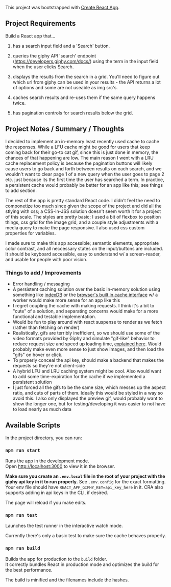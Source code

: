 This project was bootstrapped with [Create React App](https://github.com/facebook/create-react-app).

## Project Requirements

Build a React app that...

1. has a search input field and a 'Search' button.

2. queries the giphy API 'search' endpoint (https://developers.giphy.com/docs/) using the term in the input field when the user clicks Search.

3. displays the results from the search in a grid. You'll need to figure out which url from giphy can be used in your results - the API returns a lot of options and some are not useable as img src's.

4. caches search results and re-uses them if the same query happens twice.

5. has pagination controls for search results below the grid.

## Project Notes / Summary / Thoughts

I decided to implement an in-memory least recently used cache to cache the responses. While a LFU cache might be good for users that keep coming back for their go-to cat gif, since this is just done in memory, the chances of that happening are low. The main reason I went with a LRU cache replacement policy is because the pagination buttons will likely cause users to go back and forth between results on each search, and we wouldn't want to clear page 1 of a new query when the user goes to page 2 etc. just because its the first time the user has searched a term. In practice, a persistent cache would probably be better for an app like this; see things to add section.

The rest of the app is pretty standard React code. I didn't feel the need to componetize too much since given the scope of the project and did all the stlying with css; a CSS-in-JSS solution doesn't seem worth it for a project of this scale. The styles are pretty basic; I used a bit of flexbox to position things, css grid for the image grid, and a couple style adjustments with a media query to make the page responsive. I also used css custom properties for variables.

I made sure to make this app accessible; semantic elements, appropriate color contrast, and all neccessary states on the input/buttons are included. It should be keyboard accessible, easy to understand w/ a screen-reader, and usable for people with poor vision.

### Things to add / Improvements

- Error handling / messaging
- A persistent caching solution over the basic in-memory solution using something like [indexDB](https://developer.mozilla.org/en-US/docs/Web/API/IndexedDB_API) or the [browser's built in cache interface](https://developer.mozilla.org/en-US/docs/Web/API/Cache) w/ a worker would make more sense for an app like this
- I regret coupling the cache with making requests. I think it's a bit to "cute" of a solution, and separating concerns would make for a more functional and testable implementation.
- Would be fun to play around with react suspense to render as we fetch (rather than fetching on render)
- Realistically, gifs are terribly inefficient, so we should use some of the video formats provided by Giphy and simulate "gif-like" behavior to reduce request size and speed up loading time, [explained here](https://developers.google.com/web/fundamentals/performance/optimizing-content-efficiency/replace-animated-gifs-with-video/?utm_source=lighthouse&utm_medium=devtools#replacing_animated_gif_img_elements_with_video). Would probably make even more sense to just show images, and then load the "gifs" on hover or click.
- To properly conceal the api key, should make a backend that makes the requests so they're not client-side
- A hybrid LFU and LRU caching system might be cool. Also would want to add some time-expiration for the cache if we implemented a persistent solution
- I just forced all the gifs to be the same size, which messes up the aspect ratio, and cuts of parts of them. Ideally this would be styled in a way so avoid this. I also only displayed the preview gif, would probably want to show the longer one, but for testing/developing it was easier to not have to load nearly as much data

## Available Scripts

In the project directory, you can run:

### `npm run start`

Runs the app in the development mode.<br />
Open [http://localhost:3000](http://localhost:3000) to view it in the browser.

**Make sure you create an `.env.local` file in the root of your project with the giphy api key in it to run properly.** See `.env.config` for the exact formatting. Your env file should have `REACT_APP_GIPHY_KEY=api_key_here` in it. CRA also supports adding in api keys in the CLI, if desired.

The page will reload if you make edits.<br />

### `npm run test`

Launches the test runner in the interactive watch mode.<br />

Currently there's only a basic test to make sure the cache behaves properly.

### `npm run build`

Builds the app for production to the `build` folder.<br />
It correctly bundles React in production mode and optimizes the build for the best performance.

The build is minified and the filenames include the hashes.<br />
